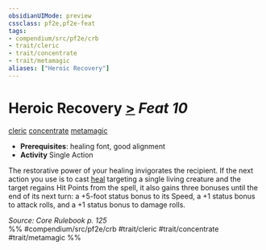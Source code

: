```yaml
---
obsidianUIMode: preview
cssclass: pf2e,pf2e-feat
tags:
- compendium/src/pf2e/crb
- trait/cleric
- trait/concentrate
- trait/metamagic
aliases: ["Heroic Recovery"]
---
```

# Heroic Recovery  [>](../../Rules/core-rulebook/chapter-9-playing-the-game.md#Actions "Single Action") *Feat 10*  
[cleric](../../Rules/traits/cleric.md)  [concentrate](../../Rules/traits/concentrate.md)  [metamagic](../../Rules/traits/metamagic.md)  

- **Prerequisites**: healing font, good alignment
- **Activity** Single Action

The restorative power of your healing invigorates the recipient. If the next action you use is to cast [heal](../spells/heal.md) targeting a single living creature and the target regains Hit Points from the spell, it also gains three bonuses until the end of its next turn: a +5-foot status bonus to its Speed, a +1 status bonus to attack rolls, and a +1 status bonus to damage rolls.

*Source: Core Rulebook p. 125*  
%% #compendium/src/pf2e/crb #trait/cleric #trait/concentrate #trait/metamagic %%